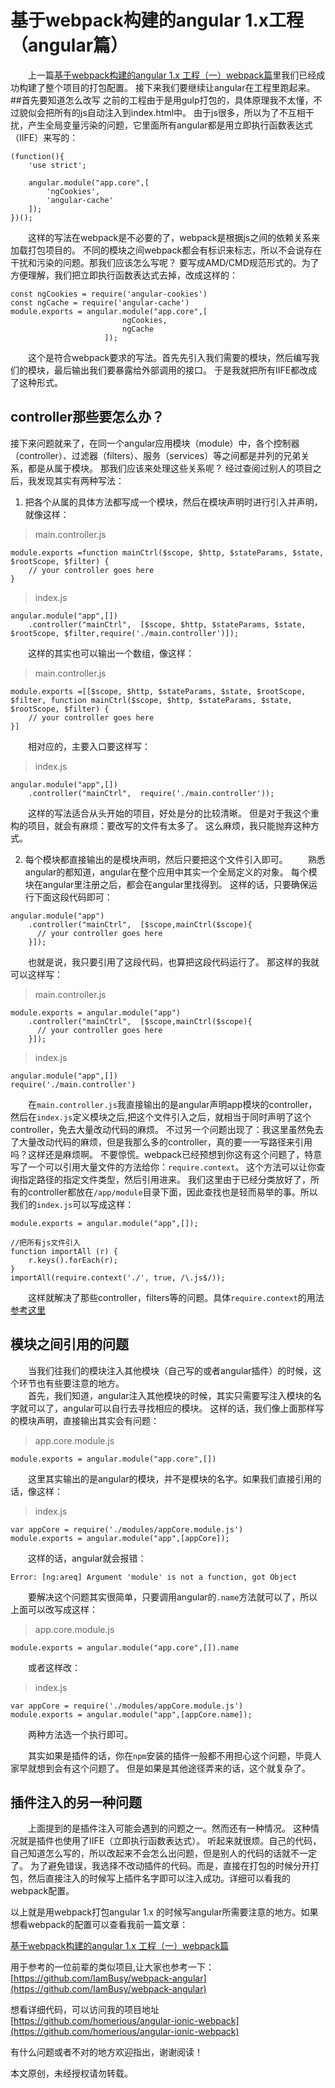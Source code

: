 # 基于webpack构建的angular 1.x工程（angular篇）  

&emsp;&emsp;上一篇[基于webpack构建的angular 1.x 工程（一）webpack篇]()里我们已经成功构建了整个项目的打包配置。
接下来我们要继续让angular在工程里跑起来。
##首先要知道怎么改写
之前的工程由于是用gulp打包的，具体原理我不太懂，不过貌似会把所有的js自动注入到index.html中。
由于js很多，所以为了不互相干扰，产生全局变量污染的问题，它里面所有angular都是用立即执行函数表达式（IIFE）来写的：
```
(function(){
    'use strict';

    angular.module("app.core",[ 
        'ngCookies',
        'angular-cache'
    ]);
})();
```
&emsp;&emsp;这样的写法在webpack是不必要的了，webpack是根据js之间的依赖关系来加载打包项目的。
不同的模块之间webpack都会有标识来标志，所以不会说存在干扰和污染的问题。那我们应该怎么写呢？
要写成AMD/CMD规范形式的。为了方便理解，我们把立即执行函数表达式去掉，改成这样的：
```
const ngCookies = require('angular-cookies')
const ngCache = require('angular-cache')
module.exports = angular.module("app.core",[ 
                         ngCookies,
                         ngCache
                     ]);
```
&emsp;&emsp;这个是符合webpack要求的写法。首先先引入我们需要的模块，然后编写我们的模块，最后输出我们要暴露给外部调用的接口。
于是我就把所有IIFE都改成了这种形式。
## controller那些要怎么办？
接下来问题就来了，在同一个angular应用模块（module）中，各个控制器（controller）、过滤器（filters）、服务（services）等之间都是并列的兄弟关系，都是从属于模块。
那我们应该来处理这些关系呢？
经过查阅过别人的项目之后，我发现其实有两种写法：
1. 把各个从属的具体方法都写成一个模块，然后在模块声明时进行引入并声明，就像这样：
>main.controller.js
```
module.exports =function mainCtrl($scope, $http, $stateParams, $state, $rootScope, $filter) {
    // your controller goes here
}
```
>index.js
```
angular.module("app",[])
    .controller("mainCtrl",  [$scope, $http, $stateParams, $state, $rootScope, $filter,require('./main.controller')]);
```
&emsp;&emsp;这样的其实也可以输出一个数组，像这样：
>main.controller.js
```
module.exports =[[$scope, $http, $stateParams, $state, $rootScope, $filter, function mainCtrl($scope, $http, $stateParams, $state, $rootScope, $filter) {
    // your controller goes here
}]
```
&emsp;&emsp;相对应的，主要入口要这样写：
>index.js
```
angular.module("app",[])
    .controller("mainCtrl",  require('./main.controller'));
```
&emsp;&emsp;这样的写法适合从头开始的项目，好处是分的比较清晰。
但是对于我这个重构的项目，就会有麻烦：要改写的文件有太多了。
这么麻烦，我只能抛弃这种方式。

2. 每个模块都直接输出的是模块声明，然后只要把这个文件引入即可。
&emsp;&emsp;熟悉angular的都知道，angular在整个应用中其实一个全局定义的对象。
每个模块在angular里注册之后，都会在angular里找得到。
这样的话，只要确保运行下面这段代码即可：
```
angular.module("app")
    .controller("mainCtrl",  [$scope,mainCtrl($scope){
      // your controller goes here
    }]);
```
&emsp;&emsp;也就是说，我只要引用了这段代码，也算把这段代码运行了。
那这样的我就可以这样写：
>main.controller.js
```
module.exports = angular.module("app")
    .controller("mainCtrl",  [$scope,mainCtrl($scope){
      // your controller goes here
    }]);
```
>index.js
```
angular.module("app",[])
require('./main.controller')
```
&emsp;&emsp;在`main.controller.js`我直接输出的是angular声明app模块的controller，然后在`index.js`定义模块之后,把这个文件引入之后，就相当于同时声明了这个controller，免去大量改动代码的麻烦。
不过另一个问题出现了：我这里虽然免去了大量改动代码的麻烦，但是我那么多的controller，真的要一一写路径来引用吗？这样还是麻烦啊。
不要惊慌。webpack已经预想到你这有这个问题了，特意写了一个可以引用大量文件的方法给你：`require.context`。
这个方法可以让你查询指定路径的指定文件类型，然后引用进来。
我们这里由于已经分类放好了，所有的controller都放在`/app/module`目录下面，因此查找也是轻而易举的事。所以我们的`index.js`可以写成这样：
```
module.exports = angular.module("app",[]);

//把所有js文件引入
function importAll (r) {
    r.keys().forEach(r);
}
importAll(require.context('./', true, /\.js$/));

```
&emsp;&emsp;这样就解决了那些controller，filters等的问题。具体`require.context`的用法[参考这里]()
## 模块之间引用的问题
&emsp;&emsp;当我们往我们的模块注入其他模块（自己写的或者angular插件）的时候，这个环节也有些要注意的地方。  
&emsp;&emsp;首先，我们知道，angular注入其他模块的时候，其实只需要写注入模块的名字就可以了，angular可以自行去寻找相应的模块。
这样的话，我们像上面那样写的模块声明，直接输出其实会有问题：
>app.core.module.js
```
module.exports = angular.module("app.core",[])
```
&emsp;&emsp;这里其实输出的是angular的模块，并不是模块的名字。如果我们直接引用的话，像这样：
>index.js
```
var appCore = require('./modules/appCore.module.js')
module.exports = angular.module("app",[appCore]);
```
&emsp;&emsp;这样的话，angular就会报错：
```
Error: [ng:areq] Argument 'module' is not a function, got Object
```
&emsp;&emsp;要解决这个问题其实很简单，只要调用angular的`.name`方法就可以了，所以上面可以改写成这样：
>app.core.module.js
```
module.exports = angular.module("app.core",[]).name
```
&emsp;&emsp;或者这样改：
>index.js
```
var appCore = require('./modules/appCore.module.js')
module.exports = angular.module("app",[appCore.name]);
```
&emsp;&emsp;两种方法选一个执行即可。 

&emsp;&emsp;其实如果是插件的话，你在`npm`安装的插件一般都不用担心这个问题，毕竟人家早就想到会有这个问题了。
但是如果是其他途径弄来的话，这个就复杂了。

## 插件注入的另一种问题
&emsp;&emsp;上面提到的是插件注入可能会遇到的问题之一。然而还有一种情况。
这种情况就是插件也使用了IIFE（立即执行函数表达式）。
听起来就很烦。自己的代码，自己知道怎么写的，所以改起来不会怎么出问题，但是别人的代码的话就不一定了。
为了避免错误，我选择不改动插件的代码。而是，直接在打包的时候分开打包，然后直接注入的时候写上插件名字即可以注入成功。详细可以看我的webpack配置。
 
以上就是用webpack打包angular 1.x 的时候写angular所需要注意的地方。如果想看webpack的配置可以查看我前一篇文章： 
  
  
[基于webpack构建的angular 1.x 工程（一）webpack篇](./webpack-part.md)
  
用于参考的一位前辈的类似项目,让大家也参考一下：  
[https://github.com/IamBusy/webpack-angular](https://github.com/IamBusy/webpack-angular)  
 
  
想看详细代码，可以访问我的项目地址  
[https://github.com/homerious/angular-ionic-webpack](https://github.com/homerious/angular-ionic-webpack)

有什么问题或者不对的地方欢迎指出，谢谢阅读！  

本文原创，未经授权请勿转载。
